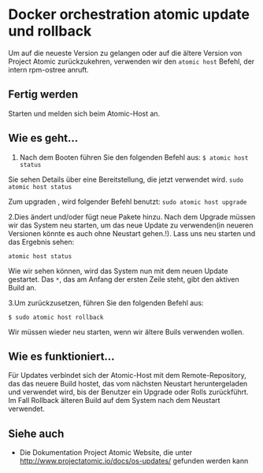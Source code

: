 # Docker orchestration atomic update und rollback

Um auf die neueste Version zu gelangen oder auf die ältere Version von Project Atomic zurückzukehren, verwenden wir den `atomic host` Befehl, der intern rpm-ostree anruft.

## Fertig werden

Starten und melden sich beim Atomic-Host an.

## Wie es geht…

1. Nach dem Booten führen Sie den folgenden Befehl aus:
`$ atomic host status`

Sie sehen Details über eine Bereitstellung, die jetzt verwendet wird.
`sudo atomic host status`

Zum upgraden , wird folgender Befehl benutzt:
`sudo atomic host upgrade`

2.Dies ändert und/oder fügt neue Pakete hinzu. Nach dem Upgrade müssen wir das System neu starten, um das neue Update zu verwenden(in neueren Versionen könnte es auch ohne Neustart gehen.!). Lass uns neu starten und das Ergebnis sehen:

`atomic host status`

Wie wir sehen können, wird das System nun mit dem neuen Update gestartet. Das `*`, das am Anfang der ersten Zeile steht, gibt den aktiven Build an.

3.Um zurückzusetzen, führen Sie den folgenden Befehl aus:

`$ sudo atomic host rollback`

Wir müssen wieder neu starten, wenn wir ältere Buils verwenden wollen.

## Wie es funktioniert…

Für Updates verbindet sich der Atomic-Host mit dem Remote-Repository, das das neuere Build hostet, das vom nächsten Neustart heruntergeladen und verwendet wird, bis der Benutzer ein Upgrade oder Rolls zurückführt. Im Fall Rollback älteren Build auf dem System nach dem Neustart verwendet.

## Siehe auch

* Die Dokumentation Project Atomic Website, die unter http://www.projectatomic.io/docs/os-updates/ gefunden werden kann
